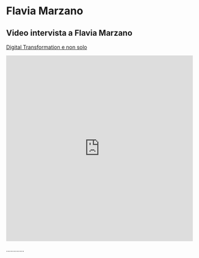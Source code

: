 # Flavia Marzano

## Video intervista a Flavia Marzano
[Digital Transformation e non solo](https://www.youtube.com/watch?v=pDAdg6X_10w)

<iframe width="100%" height="500" src="https://www.youtube.com/embed/pDAdg6X_10w" frameborder="0" allow="autoplay; encrypted-media" allowfullscreen></iframe> 




............
